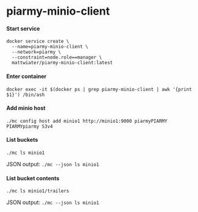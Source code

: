 # piarmy-minio-client

#### Start service
```
docker service create \
  --name=piarmy-minio-client \
  --network=piarmy \
  --constraint=node.role==manager \
  mattwiater/piarmy-minio-client:latest
```

#### Enter container

`docker exec -it $(docker ps | grep piarmy-minio-client | awk '{print $1}') /bin/ash`

#### Add minio host

`./mc config host add minio1 http://minio1:9000 piarmyPIARMY PIARMYpiarmy S3v4`

#### List buckets

`./mc ls minio1`

JSON output: `./mc --json ls minio1`

#### List bucket contents

`./mc ls minio1/trailers`

JSON output: `./mc --json ls minio1`